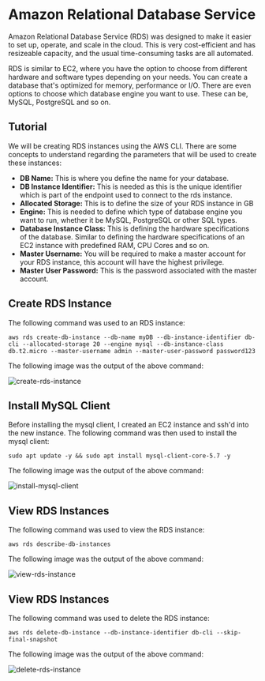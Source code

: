 #  Amazon Relational Database Service 
Amazon Relational Database Service (RDS) was designed to make it easier to set up, operate, and scale in the cloud.
This is very cost-efficient and has resizeable capacity, and the usual time-consuming
tasks are all automated. <br>

RDS is similar to EC2, where you have the option to choose from different hardware and
software types depending on your needs. You can create a database that's optimized for
memory, performance or I/O. There are even options to choose which database engine you want to use. These can be, MySQL, PostgreSQL and so on.

## Tutorial 
We will be creating RDS instances using the AWS CLI. There are some concepts to understand regarding the
parameters that will be used to create these instances:
* **DB Name:** This is where you define the name for your database.
* **DB Instance Identifier:** This is needed as this is the unique identifier which is part of the endpoint used to connect to the rds instance.
* **Allocated Storage:** This is to define the size of your RDS instance in GB
* **Engine:** This is needed to define which type of database engine you want to run, whether it be MySQL, PostgreSQL or other SQL types.
* **Database Instance Class:** This is defining the hardware specifications of the database. Similar to defining the hardware specifications
of an EC2 instance with predefined RAM, CPU Cores and so on.
* **Master Username:** You will be required to make a master account for your RDS instance, this account will have the highest privilege.
* **Master User Password:** This is the password associated with the master account. <br>

## Create RDS Instance
The following command was used to an RDS instance:
```
aws rds create-db-instance --db-name myDB --db-instance-identifier db-cli --allocated-storage 20 --engine mysql --db-instance-class db.t2.micro --master-username admin --master-user-password password123
```

The following image was the output of the above command: <br>

![create-rds-instance](url?raw=true)

## Install MySQL Client
Before installing the mysql client, I created an EC2 instance and ssh'd into the new instance. The following command was then used to install the mysql client:
```
sudo apt update -y && sudo apt install mysql-client-core-5.7 -y
```

The following image was the output of the above command: <br>

![install-mysql-client](url?raw=true)

## View RDS Instances
The following command was used to view the RDS instance:
```
aws rds describe-db-instances
```

The following image was the output of the above command: <br>

![view-rds-instance](url?raw=true)

## View RDS Instances
The following command was used to delete the RDS instance:
```
aws rds delete-db-instance --db-instance-identifier db-cli --skip-final-snapshot
```

The following image was the output of the above command: <br>

![delete-rds-instance](url?raw=true)